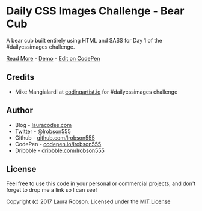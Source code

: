 # Daily CSS Images Challenge - Bear Cub

A bear cub built entirely using HTML and SASS for Day 1 of the #dailycssimages challenge.

[Read More](http://www.lauracodes.com/daily-css-images-day-1/) - [Demo](http://playground.lauracodes.com/css-images/bear-cub/) - [Edit on CodePen](http://codepen.io/lrobson555/pen/vgoEjp)

## Credits
* Mike Mangialardi at [codingartist.io](http://dailycssimages.com/) for #dailycssimages challenge

## Author
* Blog - [lauracodes.com](http://www.lauracodes.com)
* Twitter - [@lrobson555](https://www.twitter.com/lrobson555)
* Github - [github.com/lrobson555](https://github.com/lrobson555)
* CodePen - [codepen.io/lrobson555](http://codepen.io/lrobson555)
* Dribbble - [dribbble.com/lrobson555](https://dribbble.com/lrobson555)

## License
Feel free to use this code in your personal or commercial projects, and don't forget to drop me a link so I can see!

Copyright (c) 2017 Laura Robson. Licensed under the [MIT License](https://github.com/lrobson555/CSSImages_BearCub/master/license.txt)
